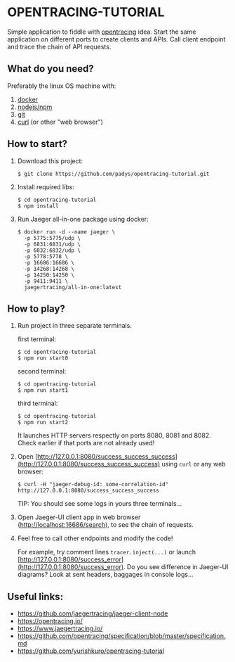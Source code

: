 # OPENTRACING-TUTORIAL

Simple application to fiddle with [opentracing](https://opentracing.io/) idea. Start the same application on different ports to create clients and APIs. Call client endpoint and trace the chain of API requests.

## What do you need?

Preferably the linux OS machine with:

1. [docker](https://www.docker.com/)
2. [nodejs/npm](https://www.npmjs.com/get-npm)
3. [git](https://git-scm.com/downloads)
4. [curl](https://curl.se/) (or other "web browser")

## How to start?

1. Download this project:
    ```
    $ git clone https://github.com/padys/opentracing-tutorial.git
    ```
2. Install required libs:
    ```
    $ cd opentracing-tutorial
    $ npm install
    ```
3. Run Jaeger all-in-one package using docker:
    ```
    $ docker run -d --name jaeger \​
      -p 5775:5775/udp \​
      -p 6831:6831/udp \​
      -p 6832:6832/udp \​
      -p 5778:5778 \​
      -p 16686:16686 \​
      -p 14268:14268 \​
      -p 14250:14250 \​
      -p 9411:9411 \​
      jaegertracing/all-in-one:latest​
    ```

## How to play?

1. Run project in three separate terminals.

    first terminal:
    ```
    $ cd opentracing-tutorial
    $ npm run start0
    ```
    second terminal:
    ```
    $ cd opentracing-tutorial
    $ npm run start1
    ```
    third terminal:
    ```
    $ cd opentracing-tutorial
    $ npm run start2
    ```

    It launches HTTP servers respectly on ports 8080, 8081 and 8082. Check earlier if that ports are not already used!

2. Open [http://127.0.0.1:8080/success_success_success](http://127.0.0.1:8080/success_success_success) using `curl` or any web browser:

    ```
    $ curl -H "jaeger-debug-id: some-correlation-id" http://127.0.0.1:8080/success_success_success
    ```

    TIP: You should see some logs in yours three terminals...

3. Open Jaeger-UI client app in web browser ([http://localhost:16686/search​](http://localhost:16686/search​)), to see the chain of requests.

4. Feel free to call other endpoints and modify the code!

    For example, try comment lines `tracer.inject(...)` or launch [http://127.0.0.1:8080/success_error](http://127.0.0.1:8080/success_error). Do you see difference in Jaeger-UI diagrams? Look at sent headers, baggages in console logs...

## Useful links:

* https://github.com/jaegertracing/jaeger-client-node
* https://opentracing.io/
* https://www.jaegertracing.io/
* https://github.com/opentracing/specification/blob/master/specification.md
* https://github.com/yurishkuro/opentracing-tutorial
